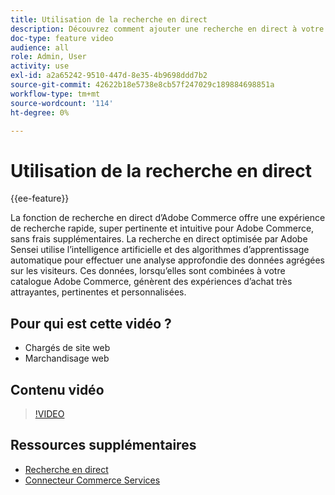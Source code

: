 ```yaml
---
title: Utilisation de la recherche en direct
description: Découvrez comment ajouter une recherche en direct à votre boutique et produire des expériences d’achat très attrayantes, pertinentes et personnalisées.
doc-type: feature video
audience: all
role: Admin, User
activity: use
exl-id: a2a65242-9510-447d-8e35-4b9698ddd7b2
source-git-commit: 42622b18e5738e8cb57f247029c189884698851a
workflow-type: tm+mt
source-wordcount: '114'
ht-degree: 0%

---
```


# Utilisation de la recherche en direct

{{ee-feature}}

La fonction de recherche en direct d’Adobe Commerce offre une expérience de recherche rapide, super pertinente et intuitive pour Adobe Commerce, sans frais supplémentaires. La recherche en direct optimisée par Adobe Sensei utilise l’intelligence artificielle et des algorithmes d’apprentissage automatique pour effectuer une analyse approfondie des données agrégées sur les visiteurs. Ces données, lorsqu’elles sont combinées à votre catalogue Adobe Commerce, génèrent des expériences d’achat très attrayantes, pertinentes et personnalisées.

## Pour qui est cette vidéo ?

- Chargés de site web
- Marchandisage web

## Contenu vidéo

>[!VIDEO](https://video.tv.adobe.com/v/337365?quality=12&learn=on)

## Ressources supplémentaires

- [Recherche en direct](https://experienceleague.adobe.com/docs/commerce-merchant-services/live-search/overview.html)
- [Connecteur Commerce Services](https://experienceleague.adobe.com/docs/commerce-merchant-services/user-guides/integration-services/saas.html)
